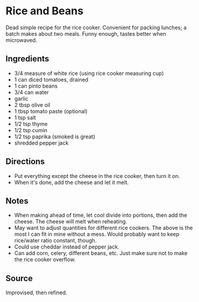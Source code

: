 # Rice and Beans

Dead simple recipe for the rice cooker.
Convenient for packing lunches; a batch makes about two meals.
Funny enough, tastes better when microwaved.

## Ingredients

* 3/4 measure of white rice (using rice cooker measuring cup)
* 1 can diced tomatoes, drained
* 1 can pinto beans
* 3/4 can water
* garlic
* 2 tbsp olive oil
* 1 tbsp tomato paste (optional)
* 1 tsp salt
* 1/2 tsp thyme
* 1/2 tsp cumin
* 1/2 tsp paprika (smoked is great)
* shredded pepper jack

## Directions

* Put everything except the cheese in the rice cooker, then turn it on.
* When it's done, add the cheese and let it melt.

## Notes

* When making ahead of time, let cool divide into portions, then add the
  cheese. The cheese will melt when reheating.
* May want to adjust quantities for different rice cookers.
  The above is the most I can fit in mine without a mess.
  Would probably want to keep rice/water ratio constant, though.
* Could use cheddar instead of pepper jack.
* Can add corn, celery, different beans, etc. Just make sure not to make
  the rice cooker overflow.

## Source

Improvised, then refined.
